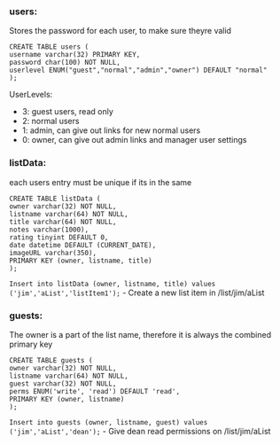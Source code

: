 
### users:

Stores the password for each user, to make sure theyre valid
```
CREATE TABLE users (
username varchar(32) PRIMARY KEY,
password char(100) NOT NULL,
userlevel ENUM("guest","normal","admin","owner") DEFAULT "normal"
);
```

UserLevels:

 - 3: guest users, read only
 - 2: normal users
 - 1: admin, can give out links for new normal users
 - 0: owner, can give out admin links and manager user settings

### listData:

each users entry must be unique if its in the same 
```
CREATE TABLE listData (
owner varchar(32) NOT NULL,
listname varchar(64) NOT NULL,
title varchar(64) NOT NULL,
notes varchar(1000),
rating tinyint DEFAULT 0,
date datetime DEFAULT (CURRENT_DATE),
imageURL varchar(350),
PRIMARY KEY (owner, listname, title)
);
```
`Insert into listData (owner, listname, title) values ('jim','aList','listItem1');` - Create a new list item in /list/jim/aList

### guests:

The owner is a part of the list name, therefore it is always the combined primary key
```
CREATE TABLE guests (
owner varchar(32) NOT NULL,
listname varchar(64) NOT NULL,
guest varchar(32) NOT NULL,
perms ENUM('write', 'read') DEFAULT 'read',
PRIMARY KEY (owner, listname)
);
```
`Insert into guests (owner, listname, guest) values ('jim','aList','dean');` - Give dean read permissions on /list/jim/aList